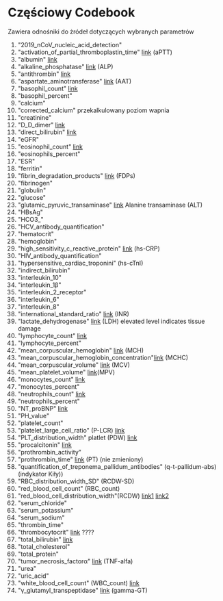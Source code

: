 # Częściowy Codebook

Zawiera odnośniki do żródeł dotyczących wybranych parametrów

1. "2019_nCoV_nucleic_acid_detection"               
2. "activation_of_partial_thromboplastin_time" [link](https://en.wikipedia.org/wiki/Partial_thromboplastin_time) (aPTT)  
3. "albumin" [link](https://en.wikipedia.org/wiki/Albumin)                                   
4. "alkaline_phosphatase"  [link](https://en.wikipedia.org/wiki/Alkaline_phosphatase)  (ALP)                         
5. "antithrombin"  [link](https://en.wikipedia.org/wiki/Antithrombin)                                  
6. "aspartate_aminotransferase" [link](https://en.wikipedia.org/wiki/Aspartate_transaminase) (AAT)                   
7. "basophil_count" [link](https://en.wikipedia.org/wiki/Basophil)                                 
8. "basophil_percent"                               
9. "calcium"                                        
10. "corrected_calcium"   przekalkulowany poziom wapnia                  
11. "creatinine"                                     
12. "D_D_dimer"  [link](https://en.wikipedia.org/wiki/D-dimer)   
13. "direct_bilirubin"   [link](https://en.wikipedia.org/wiki/Bilirubin)  
14. "eGFR"  
15. "eosinophil_count" [link](https://pl.wikipedia.org/wiki/Eozynofil)                               
16. "eosinophils_percent"                            
17. "ESR"                                            
18. "ferritin"                                       
19. "fibrin_degradation_products"  [link](https://en.wikipedia.org/wiki/Fibrin_degradation_product) (FDPs)                  
20. "fibrinogen"                                     
21. "globulin"                                       
22. "glucose"                                        
23. "glutamic_pyruvic_transaminase" [link](https://en.wikipedia.org/wiki/Alanine_transaminase)  Alanine transaminase (ALT)               
24. "HBsAg"                                          
25. "HCO3_"                                          
26. "HCV_antibody_quantification"                    
27. "hematocrit"                                     
28. "hemoglobin"                                     
29. "high_sensitivity_c_reactive_protein"  [link](https://en.wikipedia.org/wiki/C-reactive_protein) (hs-CRP)         
30. "HIV_antibody_quantification"                    
31. "hypersensitive_cardiac_troponini" (hs-cTnI)              
32. "indirect_bilirubin"                             
33. "interleukin_10"                                 
34. "interleukin_1β"                                 
35. "interleukin_2_receptor"                         
36. "interleukin_6"                                  
37. "interleukin_8"                                  
38. "international_standard_ratio"  [link](https://www.ncbi.nlm.nih.gov/books/NBK507707/) (INR)                 
39. "lactate_dehydrogenase" [link](https://en.wikipedia.org/wiki/Lactate_dehydrogenase) (LDH) elevated level indicates tissue damage                
40. "lymphocyte_count"  [link](https://en.wikipedia.org/wiki/Lymphocyte)                              
41. "lymphocyte_percent"                             
42. "mean_corpuscular_hemoglobin"    [link](https://pl.wikipedia.org/wiki/MCH) (MCH)                
43. "mean_corpuscular_hemoglobin_concentration"[link](https://pl.wikipedia.org/wiki/MCHC) (MCHC)  
44. "mean_corpuscular_volume"  [link](https://pl.wikipedia.org/wiki/MCV_(wska%C5%BAnik)) (MCV)                      
45. "mean_platelet_volume" [link](https://en.wikipedia.org/wiki/Mean_platelet_volume)(MPV)                          
46. "monocytes_count" [link](https://pl.wikipedia.org/wiki/Monocyt)  
47. "monocytes_percent"                              
48. "neutrophils_count"  [link](https://en.wikipedia.org/wiki/Neutrophil)  
49. "neutrophils_percent"                            
50. "NT_proBNP"  [link](https://en.wikipedia.org/wiki/N-terminal_prohormone_of_brain_natriuretic_peptide)            
51. "PH_value"                                       
52. "platelet_count"                                 
53. "platelet_large_cell_ratio" (P-LCR) [link](https://pubmed.ncbi.nlm.nih.gov/20978881/)  
54. "PLT_distribution_width" platlet (PDW) [link](https://www.sciencedirect.com/topics/immunology-and-microbiology/platelet-distribution-width)               
55. "procalcitonin"   [link](https://en.wikipedia.org/wiki/Procalcitonin)                             
56. "prothrombin_activity"                           
57. "prothrombin_time" [link](https://en.wikipedia.org/wiki/Prothrombin_time) (PT) (nie zmieniony)                             
58. "quantification_of_treponema_pallidum_antibodies" (q-t-pallidum-abs) (indykator Kiły))   
59. "RBC_distribution_width_SD"  (RCDW-SD)                    
60. "red_blood_cell_count" (RBC_count)  
61. "red_blood_cell_distribution_width"(RCDW) [link1](https://www.ncbi.nlm.nih.gov/pmc/articles/PMC5291765/) [link2](https://en.wikipedia.org/wiki/Red_blood_cell_distribution_width)  
62. "serum_chloride"                                 
63. "serum_potassium"                                
64. "serum_sodium"                                   
65. "thrombin_time"                                  
66. "thrombocytocrit" [link](https://medical-dictionary.thefreedictionary.com/thrombocytocrit) ????                               
67. "total_bilirubin"   [link](https://en.wikipedia.org/wiki/Bilirubin)                          
68. "total_cholesterol"                              
69. "total_protein"                                  
70. "tumor_necrosis_factorα"   [link](https://pl.wikipedia.org/wiki/TNF-%CE%B1) (TNF-alfa)                      
71. "urea"                                           
72. "uric_acid"                                      
73. "white_blood_cell_count" (WBC_count)  [link](https://en.wikipedia.org/wiki/White_blood_cell)                      
74. "γ_glutamyl_transpeptidase" [link](https://en.wikipedia.org/wiki/Gamma-glutamyltransferase) (gamma-GT)

